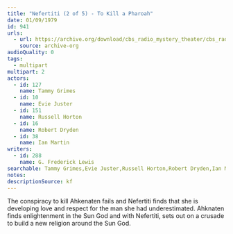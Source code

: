 ```yaml
---
title: "Nefertiti (2 of 5) - To Kill a Pharoah"
date: 01/09/1979
id: 941
urls: 
  - url: https://archive.org/download/cbs_radio_mystery_theater/cbs_radio_mystery_theater-0901-0950.zip/cbs_radio_mystery_theater-0901-0950%2Fcbsrmt_0941_neferitiri_part_2_to_kill_a_pharoah.mp3
    source: archive-org
audioQuality: 0
tags: 
  - multipart
multipart: 2
actors:  
  - id: 127
    name: Tammy Grimes  
  - id: 10
    name: Evie Juster  
  - id: 151
    name: Russell Horton  
  - id: 16
    name: Robert Dryden  
  - id: 38
    name: Ian Martin
writers:  
  - id: 288
    name: G. Frederick Lewis
searchable: Tammy Grimes,Evie Juster,Russell Horton,Robert Dryden,Ian Martin G. Frederick Lewis
notes: 
descriptionSource: kf
---
```

The conspiracy to kill Ahkenaten fails and Nefertiti finds that she is developing love and respect for the man she had underestimated. Ahknaten finds enlightenment in the Sun God and with Nefertiti, sets out on a crusade to build a new religion around the Sun God.